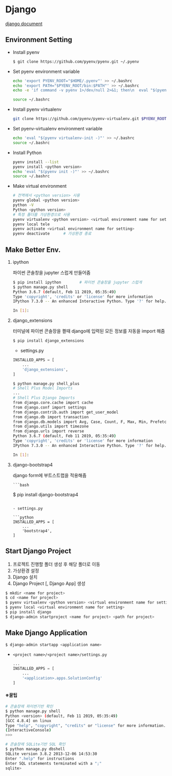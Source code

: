 # Django

[django document](https://docs.djangoproject.com/en/2.1/)

## Environment Setting

- Install pyenv

  ```bash
  $ git clone https://github.com/pyenv/pyenv.git ~/.pyenv
  ```

- Set pyenv environment variable

  ```bash
  echo 'export PYENV_ROOT="$HOME/.pyenv"' >> ~/.bashrc
  echo 'export PATH="$PYENV_ROOT/bin:$PATH"' >> ~/.bashrc
  echo -e 'if command -v pyenv 1>/dev/null 2>&1; then\n  eval "$(pyenv init -)"\nfi' >> ~/.bashrc
  
  source ~/.bashrc
  ```

- Install pyenv virtualenv

  ```bash
  git clone https://github.com/pyenv/pyenv-virtualenv.git $PYENV_ROOT/plugins/pyenv-virtualenv
  ```

- Set pyenv-virtualenv environment variable

  ```bash
  echo 'eval "$(pyenv virtualenv-init -)"' >> ~/.bashrc
  source ~/.bashrc
  ```

- Install Python

  ```bash
  pyenv install --list
  pyenv install <python version>
  echo 'eval "$(pyenv init -)"' >> ~/.bashrc
  source ~/.bashrc
  ```

- Make virtual environment

  ```bash
  # 전역에서 <python version> 사용
  pyenv global <python version>
  python -V
  Python <python version>
  # 특정 폴더를 가상환경으로 사용
  pyenv virtualenv <python version> <virtual environment name for setting>
  pyenv local tele
  pyenv activate <virtual environment name for setting>
  pyenv deactivate		# 가상환경 종료
  ```




## Make Better Env.

1. ipython

   파이썬 콘솔창을 jupyter 스럽게 만들어줌

   ```bash
   $ pip install ipython		# 파이썬 콘솔창을 jupyter 스럽게
   $ python manage.py shell
   Python 3.6.7 (default, Feb 11 2019, 05:35:49) 
   Type 'copyright', 'credits' or 'license' for more information
   IPython 7.3.0 -- An enhanced Interactive Python. Type '?' for help.
   
   In [1]:
   ```

2. django_extensions

   터미널에 파이썬 콘솔장을 켤때 django에 입력된 모든 정보를 자동을 import 해줌

   ```bash
   $ pip install django_extensions
   ```

   - settings.py

   ```python
   INSTALLED_APPS = [
       ...
       'django_extensions',
   ]
   ```

   ```bash
   $ python manage.py shell_plus
   # Shell Plus Model Imports
   ...
   # Shell Plus Django Imports
   from django.core.cache import cache
   from django.conf import settings
   from django.contrib.auth import get_user_model
   from django.db import transaction
   from django.db.models import Avg, Case, Count, F, Max, Min, Prefetch, Q, Sum, When, Exists, OuterRef, Subquery
   from django.utils import timezone
   from django.urls import reverse
   Python 3.6.7 (default, Feb 11 2019, 05:35:49) 
   Type 'copyright', 'credits' or 'license' for more information
   IPython 7.3.0 -- An enhanced Interactive Python. Type '?' for help.
   
   In [1]: 
   ```
3. django-bootstrap4

    django form에 부트스트랩을 적용해줌

       ```bash
   $ pip install django-bootstrap4
   ```

   - settings.py

   ```python
   INSTALLED_APPS = [
       ...
       'bootstrap4',
   ]
   ```
  



## Start Django Project

1. 프로젝트 진행할 폴더 생성 후 해당 폴더로 이동
2. 가상환경 설정
3. Django 설치
4. Django Project [, Django App] 생성

```bash
$ mkdir <name for project>
$ cd <name for project>
$ pyenv virtualenv <python version> <virtual environment name for setting>
$ pyenv local <virtual environment name for setting>
$ pip install django
$ django-admin startproject <name for project> <path for project>
```



## Make Django Application

  ```bash
$ django-admin startapp <application name>
  ```

- `<project name>/<project name>/settings.py`

  ```python
  ...
  INSTALLED_APPS = [
      ...
      '<application>.apps.SolutionConfig'
  ]
  ```




#### ※꿀팁

```bash
# 콘솔창에 파이썬기반 확인
$ python manage.py shell
Python <version> (default, Feb 11 2019, 05:35:49) 
[GCC 4.8.4] on linux
Type "help", "copyright", "credits" or "license" for more information.
(InteractiveConsole)
>>> 

# 콘솔창에 SQLite기반 SQL 확인
$ python manage.py dbshell
SQLite version 3.8.2 2013-12-06 14:53:30
Enter ".help" for instructions
Enter SQL statements terminated with a ";"
sqlite> 
```

